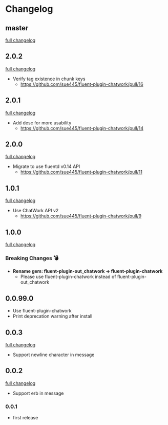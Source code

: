 # Changelog
## master
[full changelog](https://github.com/sue445/fluent-plugin-chatwork/compare/v2.0.2...master)

## 2.0.2
[full changelog](https://github.com/sue445/fluent-plugin-chatwork/compare/v2.0.1...v2.0.2)

* Verify tag existence in chunk keys
  * https://github.com/sue445/fluent-plugin-chatwork/pull/16

## 2.0.1
[full changelog](https://github.com/sue445/fluent-plugin-chatwork/compare/v2.0.0...v2.0.1)

* Add desc for more usability
  * https://github.com/sue445/fluent-plugin-chatwork/pull/14

## 2.0.0
[full changelog](https://github.com/sue445/fluent-plugin-chatwork/compare/v1.0.1...v2.0.0)

* Migrate to use fluentd v0.14 API
  * https://github.com/sue445/fluent-plugin-chatwork/pull/11

## 1.0.1
[full changelog](https://github.com/sue445/fluent-plugin-chatwork/compare/v1.0.0...v1.0.1)

* Use ChatWork API v2
  * https://github.com/sue445/fluent-plugin-chatwork/pull/9

## 1.0.0
[full changelog](https://github.com/sue445/fluent-plugin-chatwork/compare/v0.0.3...v1.0.0)

### Breaking Changes :bomb:
* **Rename gem: fluent-plugin-out_chatwork -> fluent-plugin-chatwork**
  * Please use fluent-plugin-chatwork instead of fluent-plugin-out_chatwork

## 0.0.99.0
* Use fluent-plugin-chatwork
* Print deprecation warning after install

## 0.0.3
[full changelog](https://github.com/sue445/fluent-plugin-chatwork/compare/v0.0.2...v0.0.3)

* Support newline character in message

## 0.0.2
[full changelog](https://github.com/sue445/fluent-plugin-chatwork/compare/v0.0.1...v0.0.2)

* Support erb in message

### 0.0.1
* first release
